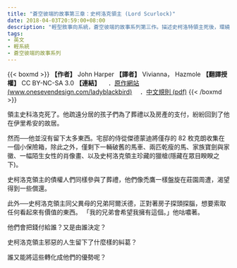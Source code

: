 ```yaml
---
title: "蒼空彼端的故事第三章：史柯洛克領主 (Lord Scurlock)"
date: 2018-04-03T20:59:00+08:00
description: "輕型敘事向系統，蒼空彼端的故事系列第三作。描述史柯洛特領主死後，環繞在他遺產所發生的債務、感情糾葛、與謎題。"
tags: 
- 英文
- 輕系統
- 蒼空彼端的故事系列
---
```

{{< boxmd >}}
**【作者】** John Harper
**【譯者】** Vivianna， Hazmole
**【翻譯授權】** CC BY-NC-SA 3.0
**【連結】**
　．[原作網站 (www.onesevendesign.com/ladyblackbird)](http://www.onesevendesign.com/ladyblackbird)
　．[中文規則 (pdf)](https://drive.google.com/file/d/1H_sQdGJmO3njHrmT7S4rCTbygMplB8Xd/view)
{{< /boxmd >}}

領主史科洛克死了。他疏遠分居的孩子們為了葬禮以及房產的支付，紛紛回到了他在伊里希安的故居。

然而──他並沒有留下太多東西。宅邸的侍從傑德蒙迪將僅存的 82 枚克朗收集在一個小保險箱，除此之外，僅剩下一輛破舊的馬車、兩匹乾瘦的馬、家族寶劍與家徽、一幅陌生女性的肖像畫、以及史柯洛克領主珍藏的獵槍(隱藏在眾目睽睽之下)。

史柯洛克領主的債權人們同樣參與了葬禮，他們像禿鷹一樣盤旋在莊園周遭，渴望得到一些償還。

此外──史柯洛克領主同父異母的兄弟阿爾沃德，正對著房子探頭探腦，想要索取任何看起來有價值的東西。
「我的兄弟會希望我擁有這個。」他咕噥著。

他們會把錢付給誰？又是由誰決定？

史柯洛克領主邪惡的人生留下了什麼樣的糾葛？

誰又能將這些轉化成他們的優勢呢？
